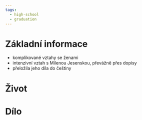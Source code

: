 ```yaml
---
tags:
  - high-school
  - graduation
---
```

# Základní informace
- komplikované vztahy se ženami
- intenzivní vztah s Milenou Jesenskou, převážně přes dopisy
- přeložila jeho díla do češtiny
# Život
# Dílo